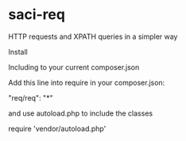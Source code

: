 # saci-req
HTTP requests and XPATH queries in a simpler way



Install

Including to your current composer.json

Add this line into require in your composer.json:

"req/req": "*"



and use autoload.php to include the classes

require 'vendor/autoload.php'
